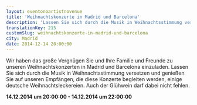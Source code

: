 ```yaml
---
layout: eventonoartistnovenue
title: 'Weihnachtskonzerte in Madrid und Barcelona'
description: 'Lassen Sie sich durch die Musik in Weihnachtsstimmung versetzen und genießen Sie auf unseren Empfängen, die diese Konzerte begleiten werden, einige deutsche Weihnachtsleckereien. Auch der Glühwein darf dabei nicht fehlen.'
translationKey: 215
customSlug: weihnachtskonzerte-in-madrid-und-barcelona
city: Madrid
date: 2014-12-14 20:00:00
---
```


Wir haben das große Vergnügen Sie und Ihre Familie und Freunde zu unseren Weihnachtskonzerten in Madrid und Barcelona einzuladen. Lassen Sie sich durch die Musik in Weihnachtsstimmung versetzen und genießen Sie auf unseren Empfängen, die diese Konzerte begleiten werden, einige deutsche Weihnachtsleckereien. Auch der Glühwein darf dabei nicht fehlen.

<strong>14.12.2014 um 20:00:00 - 14.12.2014 um 22:00:00 </strong>
